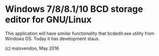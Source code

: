 # Windows 7/8/8.1/10 BCD storage editor for GNU/Linux

This application will have similar functionality that bcdedit.exe utility from Windows OS. Today it has development staus.

(c) maisvendoo, May 2016